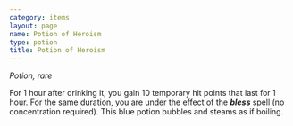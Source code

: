 ```yaml
---
category: items
layout: page
name: Potion of Heroism
type: potion
title: Potion of Heroism 
---
```

_Potion, rare_ 

For 1 hour after drinking it, you gain 10 temporary hit points that last for 1 hour. For the same duration, you are under the effect of the **_bless_** spell (no concentration required). This blue potion bubbles and steams as if boiling. 